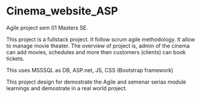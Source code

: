 # Cinema_website_ASP
Agile project sem 01 Masters SE.

This project is a fullstack project. It follow scrum agile methodology. It allow to manage movie theater. The overview of project is, admin of the cinema can add movies, schedules and more then customers (clients) can book tickets.

This uses MSSSQL as DB, ASP.net, JS, CSS (Bootstrap framework)

This project design for demostrate the Agile and semenar serias module learnings and demostrate in a real world project. 
